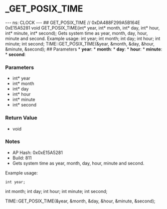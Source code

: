 # _GET_POSIX_TIME

--- ns: CLOCK --- ## GET_POSIX_TIME  // 0xDA488F299A5B164E 0xE15A5281 void GET_POSIX_TIME(int* year, int* month, int* day, int* hour, int* minute, int* second);  Gets system time as year, month, day, hour, minute and second. Example usage: int year; int month; int day; int hour; int minute; int second; TIME::GET_POSIX_TIME(&year, &month, &day, &hour, &minute, &second);  ## Parameters * **year**: * **month**: * **day**: * **hour**: * **minute**: * **second**:

### Parameters
* int* year
* int* month
* int* day
* int* hour
* int* minute
* int* second

### Return Value
* void

### Notes
* AP Hash: 0x0xE15A5281
* Build: 811
* Gets system time as year, month, day, hour, minute and second.

Example usage:

    int year;
 int month;
    int day;
  int hour;
 int minute;
   int second;

 TIME::GET_POSIX_TIME(&year, &month, &day, &hour, &minute, &second);


